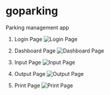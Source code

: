 # goparking
Parking management app

1. Login Page
![Login Page](https://drive.google.com/file/d/1FXAVwZUClIiyERYz_A2m2r0yETkvtYC6/view?usp=sharing)

2. Dashboard Page
![Dashboard Page](https://drive.google.com/file/d/1XPlq85Dnc1Wm-IPOEat1SXtydMX67ORP/view?usp=sharing)

3. Input Page
![Input Page](https://drive.google.com/file/d/1K6nIrLyCqjgF6XB3n028THj9Q1phdWY8/view?usp=sharing)

4. Output Page
![Output Page](https://drive.google.com/file/d/1xGrPVGS13FByPThy4DR4YUcSm_FviQHF/view?usp=sharing)

5. Print Page
![Print Page](https://drive.google.com/file/d/1CDqh6HjwTK4loueNb4KpCYw2SfmjU4yB/view?usp=sharing)
